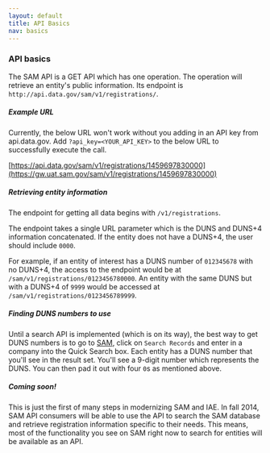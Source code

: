 ```yaml
---
layout: default
title: API Basics
nav: basics
---
```


### API basics

The SAM API is a GET API which has one operation. The operation will retrieve an entity's public information. Its endpoint is ```http://api.data.gov/sam/v1/registrations/```. 

##### Example URL

Currently, the below URL won't work without you adding in an API key from api.data.gov. Add ```?api_key=<YOUR_API_KEY>``` to the below URL to successfully execute the call.

[https://api.data.gov/sam/v1/registrations/1459697830000](https://gw.uat.sam.gov/sam/v1/registrations/1459697830000)

##### Retrieving entity information
The endpoint for getting all data begins with ```/v1/registrations```. 

The endpoint takes a single URL parameter which is the DUNS and DUNS+4 information concatenated. If the entity does not have a DUNS+4, the user should include ```0000```. 

For example, if an entity of interest has a DUNS number of ```012345678``` with no DUNS+4, the access to the endpoint would be at ```/sam/v1/registrations/0123456780000```. An entity with the same DUNS but with a DUNS+4 of ```9999``` would be accessed at ```/sam/v1/registrations/0123456789999```.

##### Finding DUNS numbers to use

Until a search API is implemented (which is on its way), the best way to get DUNS numbers is to go to [SAM](http://www.sam.gov), click on ```Search Records``` and enter in a company into the Quick Search box. Each entity has a DUNS number that you'll see in the result set. You'll see a 9-digit number which represents the DUNS. You can then pad it out with four ```0```s as mentioned above.

##### Coming soon! 

This is just the first of many steps in modernizing SAM and IAE. In fall 2014, SAM API consumers will be able to use the API to search the SAM database and retrieve registration information specific to their needs. This means, most of the functionality you see on SAM right now to search for entities will be available as an API. 

<body id="basics"></body>

